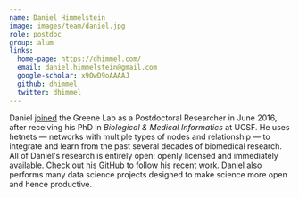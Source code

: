 ```yaml
---
name: Daniel Himmelstein
image: images/team/daniel.jpg
role: postdoc
group: alum
links:
  home-page: https://dhimmel.com/
  email: daniel.himmelstein@gmail.com
  google-scholar: x9OwD9oAAAAJ
  github: dhimmel
  twitter: dhimmel
---
```


Daniel [joined](https://www.youtube.com/watch?v=goIOtEpE8Lc) the Greene Lab as a Postdoctoral Researcher in June 2016, after receiving his PhD in _Biological & Medical Informatics_ at UCSF.
He uses hetnets — networks with multiple types of nodes and relationship — to integrate and learn from the past several decades of biomedical research.
All of Daniel's research is entirely open: openly licensed and immediately available.
Check out his [GitHub](https://github.com/dhimmel/) to follow his recent work.
Daniel also performs many data science projects designed to make science more open and hence productive.
